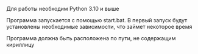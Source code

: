 Для работы необходим Python 3.10 и выше
 
Программа запускается с помощью start.bat. В первый запуск будут установлены необходимые зависимости, что займет некоторое время

Программа должна быть расположена по пути, не содержащим кириллицу
